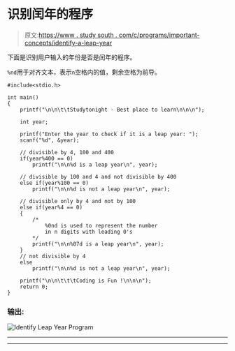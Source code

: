 # 识别闰年的程序

> 原文:[https://www . study south . com/c/programs/important-concepts/identify-a-leap-year](https://www.studytonight.com/c/programs/important-concepts/identify-a-leap-year)

下面是识别用户输入的年份是否是闰年的程序。

`%nd`用于对齐文本，表示`n`空格内的值，剩余空格为前导。

```
#include<stdio.h>

int main()
{
    printf("\n\n\t\tStudytonight - Best place to learn\n\n\n");

    int year;

    printf("Enter the year to check if it is a leap year: ");
    scanf("%d", &year);

    // divisible by 4, 100 and 400
    if(year%400 == 0)
        printf("\n\n%d is a leap year\n", year);

    // divisible by 100 and 4 and not divisible by 400
    else if(year%100 == 0)
        printf("\n\n%d is not a leap year\n", year);

    // divisible only by 4 and not by 100
    else if(year%4 == 0)
    {   
        /*
            %0nd is used to represent the number 
            in n digits with leading 0's
        */
        printf("\n\n%07d is a leap year\n", year); 
    }
    // not divisible by 4
    else
        printf("\n\n%d is not a leap year\n", year);

    printf("\n\n\t\t\tCoding is Fun !\n\n\n");
    return 0;
}
```

### 输出:

![Identify Leap Year Program](../Images/7fe4f60e48449271e67b05cb2da66f69.png)

* * *

* * *